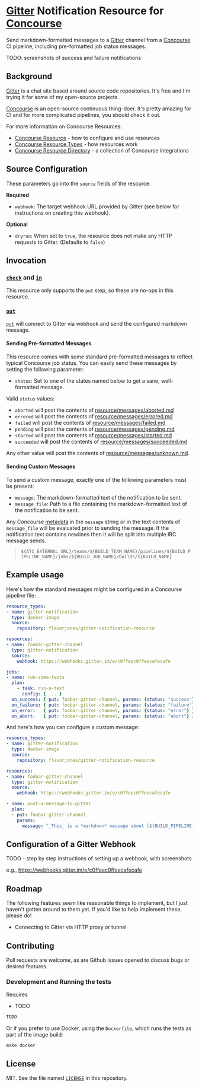 # [Gitter][] Notification Resource for [Concourse][]

Send markdown-formatted messages to a [Gitter][] channel from a [Concourse][] CI pipeline, including pre-formatted job status messages.

TODO: screenshots of success and failure notifications

  [Gitter]: https://gitter.im
  [Concourse]: https://concourse.ci


## Background

[Gitter][] is a chat site based around source code repositories. It's free and I'm trying it for some of my open-source projects.

[Concourse][] is an open-source continuous thing-doer. It's pretty amazing for CI and for more complicated pipelines, you should check it out.

For more information on Concourse Resources:

- [Concourse Resource](https://concourse-ci.org/resources.html) - how to configure and use resources
- [Concourse Resource Types](https://concourse-ci.org/resource-types.html) - how resources work
- [Concourse Resource Directory](https://resource-types.concourse-ci.org/) - a collection of Concourse integrations


## Source Configuration

These parameters go into the `source` fields of the resource.

__Required__

* `webhook`: The target webhook URL provided by Gitter (see below for instructions on creating this webhook).

__Optional__

* `dryrun`: When set to `true`, the resource does not make any HTTP requests to Gitter. (Defaults to `false`)


## Invocation

### [`check`](https://concourse-ci.org/implementing-resource-types.html#resource-check) and [`in`](https://concourse-ci.org/implementing-resource-types.html#resource-in)

This resource only supports the `put` step, so these are no-ops in this resource.


### [`out`](https://concourse-ci.org/implementing-resource-types.html#resource-out)

[`put`](https://concourse-ci.org/jobs.html#schema.step.put-step.put) will connect to Gitter via webhook and send the configured markdown message.


#### Sending Pre-formatted Messages

This resource comes with some standard pre-formatted messages to reflect typical Concourse job status. You can easily send these messages by setting the following parameter:

* `status`: Set to one of the states named below to get a sane, well-formatted message.

Valid `status` values:

* `aborted` will post the contents of [resource/messages/aborted.md](resource/messages/aborted.md)
* `errored` will post the contents of [resource/messages/errored.md](resource/messages/errored.md)
* `failed` will post the contents of [resource/messages/failed.md](resource/messages/failed.md)
* `pending` will post the contents of [resource/messages/pending.md](resource/messages/pending.md)
* `started` will post the contents of [resource/messages/started.md](resource/messages/started.md)
* `succeeded` will post the contents of [resource/messages/succeeded.md](resource/messages/succeeded.md)

Any other value will post the contents of [resource/messages/unknown.md](resource/messages/unknown.md).


#### Sending Custom Messages

To send a custom message, exactly one of the following parameters must be present:

* `message`: The markdown-formatted text of the notification to be sent.
* `message_file`: Path to a file containing the markdown-formatted text of the notification to be sent.

Any Concourse [metadata][] in the `message` string or in the text contents of `message_file` will be evaluated prior to sending the message. If the notification text contains newlines then it will be split into multiple IRC message sends.

> `${ATC_EXTERNAL_URL}/teams/${BUILD_TEAM_NAME}/pipelines/${BUILD_PIPELINE_NAME}/jobs/${BUILD_JOB_NAME}/builds/${BUILD_NAME}`

  [metadata]: http://concourse.ci/implementing-resources.html#resource-metadata


## Example usage

Here's how the standard messages might be configured in a Concourse pipeline file:

``` yml
resource_types:
- name: gitter-notification
  type: docker-image
  source:
    repository: flavorjones/gitter-notification-resource

resources:
- name: foobar-gitter-channel
  type: gitter-notification
  source:
    webhook: https://webhooks.gitter.im/e/c0ffeec0ffeecafecafe

jobs:
- name: run-some-tests
  plan:
    - task: run-a-test
      config: { ... }
  on_success: { put: foobar-gitter-channel, params: {status: "success"} }
  on_failure: { put: foobar-gitter-channel, params: {status: "failure"} }
  on_error:   { put: foobar-gitter-channel, params: {status: "error"} }
  on_abort:   { put: foobar-gitter-channel, params: {status: "abort"} }
```

And here's how you can configure a custom message:

``` yml
resource_types:
- name: gitter-notification
  type: docker-image
  source:
    repository: flavorjones/gitter-notification-resource

resources:
- name: foobar-gitter-channel
  type: gitter-notification
  source:
    webhook: https://webhooks.gitter.im/e/c0ffeec0ffeecafecafe

- name: post-a-message-to-gitter
  plan:
  - put: foobar-gitter-channel
    params:
      message: "_This_ is a *markdown* message about [${BUILD_PIPELINE_NAME}/${BUILD_JOB_NAME}/${BUILD_NAME}}](${BUILD_URL})"
```


## Configuration of a Gitter Webhook

TODO - step by step instructions of setting up a webhook, with screenshots

e.g., https://webhooks.gitter.im/e/c0ffeec0ffeecafecafe
                                               

## Roadmap

The following features seem like reasonable things to implement, but I just haven't gotten around to them yet. If you'd like to help implement these, please do!

* Connecting to Gitter via HTTP proxy or tunnel


## Contributing

Pull requests are welcome, as are Github issues opened to discuss bugs or desired features.


### Development and Running the tests

Requires

* TODO

``` sh
TODO
```

Or if you prefer to use Docker, using the `Dockerfile`, which runs the tests as part of the image build:

```
make docker
```


## License

MIT. See the file named [`LICENSE`](LICENSE) in this repository.
